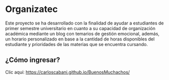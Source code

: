 # Organizatec

Este proyecto se ha desarrollado con la finalidad de ayudar a estudiantes de primer semestre universitario en cuanto a su capacidad de organización académica mediante un blog con temarios de gestión emocional, además, un horario personalizado en base a la cantidad de horas disponibles del estudiante y prioridades de las materias que se encuentra cursando. 

## ¿Cómo ingresar?

Clic aquí: https://carloscabani.github.io/BuenosMuchachos/ 

